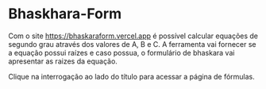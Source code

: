# Bhaskhara-Form
Com o site https://bhaskaraform.vercel.app é possível calcular equações de segundo grau através dos valores de A, B e C.
A ferramenta vai fornecer se a equação possui raízes e caso possua, o formulário de bhaskara vai apresentar as raizes da equação.  

Clique na interrogação ao lado do título para acessar a página de fórmulas. 




